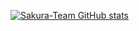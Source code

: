 [![Sakura-Team GitHub stats](https://github-readme-stats.vercel.app/api?username=Sakura-Teams&show=reviews,discussions_started,discussions_answered,prs_merged,prs_merged_percentage)](https://github.com/Sakura-Teams)
